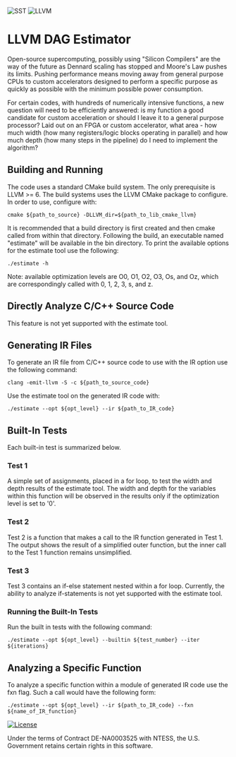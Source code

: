 ![SST](http://sst-simulator.org/img/sst-logo-small.png)
![LLVM](http://llvm.org/img/DragonSmall.png)

# LLVM DAG Estimator
Open-source supercomputing, possibly using "Silicon Compilers" are the way of the future as Dennard scaling has stopped and Moore's Law pushes its limits. Pushing performance means moving away from general purpose CPUs to custom accelerators designed to perform a specific purpose as quickly as possible with the minimum possible power consumption.

For certain codes, with hundreds of numerically intensive functions, a new question will need to be efficiently answered: is my function a good candidate for custom acceleration or should I leave it to a general purpose processor? Laid out on an FPGA or custom accelerator, what area - how much width (how many registers/logic blocks operating in parallel) and how much depth (how many steps in the pipeline) do I need to implement the algorithm?

## Building and Running
The code uses a standard CMake build system. The only prerequisite is LLVM >= 6. The build systems uses the LLVM CMake package to configure. In order to use, configure with:

````
cmake ${path_to_source} -DLLVM_dir=${path_to_lib_cmake_llvm}
````
It is recommended that a build directory is first created and then cmake called from within that directory. Following the build, an executable named "estimate" will be available in the bin directory. To print the available options for the estimate tool use the following:

````
./estimate -h
````
Note: available optimization levels are O0, O1, O2, O3, Os, and Oz, which are correspondingly called with 0, 1, 2, 3, s, and z.

## Directly Analyze C/C++ Source Code
This feature is not yet supported with the estimate tool.

## Generating IR Files
To generate an IR file from C/C++ source code to use with the IR option use the following command:

````
clang -emit-llvm -S -c ${path_to_source_code}
````
Use the estimate tool on the generated IR code with:

````
./estimate --opt ${opt_level} --ir ${path_to_IR_code}
````

## Built-In Tests
Each built-in test is summarized below.

### Test 1
A simple set of assignments, placed in a for loop, to test the width and depth results of the estimate tool. The width and depth for the variables within this function will be observed in the results only if the optimization level is set to '0'. 

### Test 2
Test 2 is a function that makes a call to the IR function generated in Test 1. The output shows the result of a simplified outer function, but the inner call to the Test 1 function remains unsimplified.

### Test 3
Test 3 contains an if-else statement nested within a for loop. Currently, the ability to analyze if-statements is not yet supported with the estimate tool.

### Running the Built-In Tests
Run the built in tests with the following command:

````
./estimate --opt ${opt_level} --builtin ${test_number} --iter ${iterations}
````

## Analyzing a Specific Function
To analyze a specific function within a module of generated IR code use the fxn flag. Such a call would have the following form:

````
./estimate --opt ${opt_level} --ir ${path_to_IR_code} --fxn ${name_of_IR_function}
```` 


[![License](https://img.shields.io/badge/License-BSD%203--Clause-blue.svg)](https://opensource.org/licenses/BSD-3-Clause)

Under the terms of Contract DE-NA0003525 with NTESS,
the U.S. Government retains certain rights in this software.

